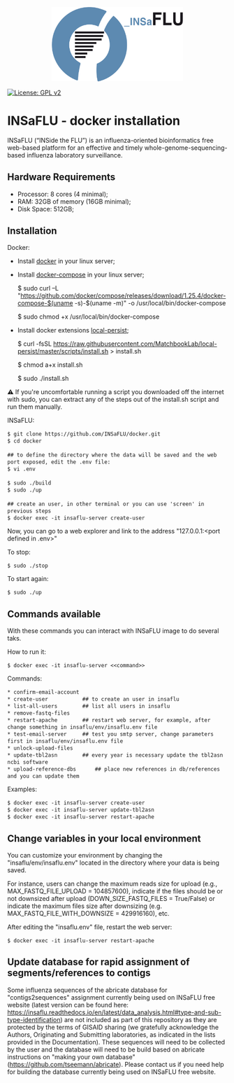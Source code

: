 <p align="center"><img src="logo/logo_insaflu.png" alt="INSaFLU" width="300"></p>


[![License: GPL v2](https://img.shields.io/badge/License-GPL%20v2-blue.svg)](https://www.gnu.org/licenses/old-licenses/gpl-2.0.en.html)


# INSaFLU - docker installation

INSaFLU (“INSide the FLU”) is an influenza-oriented bioinformatics free web-based platform for an effective and timely whole-genome-sequencing-based influenza laboratory surveillance.

## Hardware Requirements

* Processor: 8 cores (4 minimal);
* RAM: 32GB of memory (16GB minimal);
* Disk Space: 512GB;


## Installation

Docker:

* Install [docker](https://docs.docker.com/engine/install/) in your linux server;
* Install [docker-compose](https://docs.docker.com/compose/install/) in your linux server;

	$ sudo curl –L "https://github.com/docker/compose/releases/download/1.25.4/docker-compose-$(uname -s)-$(uname -m)" -o /usr/local/bin/docker-compose
	
	$ sudo chmod +x /usr/local/bin/docker-compose

* Install docker extensions [local-persist](https://github.com/MatchbookLab/local-persist);

	$ curl -fsSL https://raw.githubusercontent.com/MatchbookLab/local-persist/master/scripts/install.sh > install.sh
	
	$ chmod a+x install.sh

	$ sudo ./install.sh

:warning: If you're uncomfortable running a script you downloaded off the internet with sudo, you can extract any of the steps out of the install.sh script and run them manually.

INSaFLU:

	$ git clone https://github.com/INSaFLU/docker.git
	$ cd docker
	
	## to define the directory where the data will be saved and the web port exposed, edit the .env file: 
	$ vi .env
	
	$ sudo ./build
	$ sudo ./up
	
	## create an user, in other terminal or you can use 'screen' in previous steps
	$ docker exec -it insaflu-server create-user
	
Now, you can go to a web explorer and link to the address "127.0.0.1:<port defined in .env>"

To stop:

	$ sudo ./stop

To start again:

	$ sudo ./up
	
	
## Commands available

With these commands you can interact with INSaFLU image to do several taks.

How to run it:
	
	$ docker exec -it insaflu-server <<command>>

Commands:

	* confirm-email-account
	* create-user			## to create an user in insaflu
	* list-all-users		## list all users in insaflu
	* remove-fastq-files		
	* restart-apache		## restart web server, for example, after change something in insaflu/env/insaflu.env file
	* test-email-server		## test you smtp server, change parameters first in insaflu/env/insaflu.env file
	* unlock-upload-files		
	* update-tbl2asn		## every year is necessary update the tbl2asn ncbi software
	* upload-reference-dbs		## place new references in db/references and you can update them
 

Examples:
```
$ docker exec -it insaflu-server create-user
$ docker exec -it insaflu-server update-tbl2asn
$ docker exec -it insaflu-server restart-apache
```


## Change variables in your local environment

You can customize your environment by changing the "insaflu/env/insaflu.env" located in the directory where your data is being saved.

For instance, users can change the maximum reads size for upload (e.g., MAX_FASTQ_FILE_UPLOAD = 104857600), indicate if the files should be or not downsized after upload (DOWN_SIZE_FASTQ_FILES = True/False) or indicate the maximum files size after downsizing (e.g. MAX_FASTQ_FILE_WITH_DOWNSIZE = 429916160), etc.

After editing the "insaflu.env" file, restart the web server:
```
$ docker exec -it insaflu-server restart-apache
```

## Update database for rapid assignment of segments/references to contigs


Some influenza sequences of the abricate database for "contigs2sequences" assignment currently being used on INSaFLU free website (latest version can be found here: https://insaflu.readthedocs.io/en/latest/data_analysis.html#type-and-sub-type-identification) are not included as part of this repository as they are protected by the terms of GISAID sharing (we gratefully acknowledge the Authors, Originating and Submitting laboratories, as indicated in the lists provided in the Documentation). These sequences will need to be collected by the user and the database will need to be build based on abricate instructions on "making your own database" (https://github.com/tseemann/abricate). Please contact us if you need help for building the database currently being used on INSaFLU free website.


